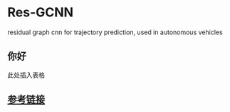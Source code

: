 # Res-GCNN
residual graph cnn for trajectory prediction, used in autonomous vehicles

## 你好
此处插入表格<br>

## [参考链接](https://blog.csdn.net/u012234115/article/details/41778701 "悬停显示")

